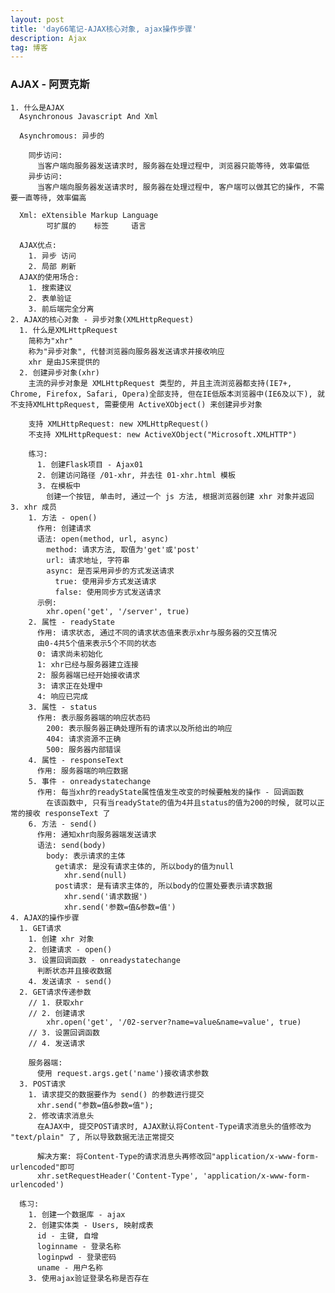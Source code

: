 ```yaml
---
layout: post
title: 'day66笔记-AJAX核心对象, ajax操作步骤'
description: Ajax
tag: 博客
---  
```

### AJAX - 阿贾克斯
    1. 什么是AJAX
      Asynchronous Javascript And Xml

      Asynchromous: 异步的

        同步访问:
          当客户端向服务器发送请求时, 服务器在处理过程中, 浏览器只能等待, 效率偏低
        异步访问:
          当客户端向服务器发送请求时, 服务器在处理过程中, 客户端可以做其它的操作, 不需要一直等待, 效率偏高

      Xml: eXtensible Markup Language
            可扩展的    标签     语言

      AJAX优点:
        1. 异步 访问
        2. 局部 刷新
      AJAX的使用场合:
        1. 搜索建议
        2. 表单验证
        3. 前后端完全分离
    2. AJAX的核心对象 - 异步对象(XMLHttpRequest)
      1. 什么是XMLHttpRequest
        简称为"xhr"
        称为"异步对象", 代替浏览器向服务器发送请求并接收响应
        xhr 是由JS来提供的
      2. 创建异步对象(xhr)
        主流的异步对象是 XMLHttpRequest 类型的, 并且主流浏览器都支持(IE7+, Chrome, Firefox, Safari, Opera)全部支持, 但在IE低版本浏览器中(IE6及以下), 就不支持XMLHttpRequest, 需要使用 ActiveXObject() 来创建异步对象

        支持 XMLHttpRequest: new XMLHttpRequest()
        不支持 XMLHttpRequest: new ActiveXObject("Microsoft.XMLHTTP")

        练习:
          1. 创建Flask项目 - Ajax01
          2. 创建访问路径 /01-xhr, 并去往 01-xhr.html 模板
          3. 在模板中
            创建一个按钮, 单击时, 通过一个 js 方法, 根据浏览器创建 xhr 对象并返回
    3. xhr 成员
        1. 方法 - open()
          作用: 创建请求
          语法: open(method, url, async)
            method: 请求方法, 取值为'get'或'post'
            url: 请求地址, 字符串
            async: 是否采用异步的方式发送请求
              true: 使用异步方式发送请求
              false: 使用同步方式发送请求
          示例:
            xhr.open('get', '/server', true)
        2. 属性 - readyState
          作用: 请求状态, 通过不同的请求状态值来表示xhr与服务器的交互情况
          由0-4共5个值来表示5个不同的状态
          0: 请求尚未初始化
          1: xhr已经与服务器建立连接
          2: 服务器端已经开始接收请求
          3: 请求正在处理中
          4: 响应已完成
        3. 属性 - status
          作用: 表示服务器端的响应状态码
            200: 表示服务器正确处理所有的请求以及所给出的响应
            404: 请求资源不正确
            500: 服务器内部错误
        4. 属性 - responseText
          作用: 服务器端的响应数据
        5. 事件 - onreadystatechange
          作用: 每当xhr的readyState属性值发生改变的时候要触发的操作 - 回调函数
            在该函数中, 只有当readyState的值为4并且status的值为200的时候, 就可以正常的接收 responseText 了
        6. 方法 - send()
          作用: 通知xhr向服务器端发送请求
          语法: send(body)
            body: 表示请求的主体
              get请求: 是没有请求主体的, 所以body的值为null
                xhr.send(null)
              post请求: 是有请求主体的, 所以body的位置处要表示请求数据
                xhr.send('请求数据')
                xhr.send('参数=值&参数=值')
    4. AJAX的操作步骤
      1. GET请求
        1. 创建 xhr 对象
        2. 创建请求 - open()
        3. 设置回调函数 - onreadystatechange
          判断状态并且接收数据
        4. 发送请求 - send()
      2. GET请求传递参数
        // 1. 获取xhr
        // 2. 创建请求
            xhr.open('get', '/02-server?name=value&name=value', true)
        // 3. 设置回调函数
        // 4. 发送请求

        服务器端:
          使用 request.args.get('name')接收请求参数
      3. POST请求
        1. 请求提交的数据要作为 send() 的参数进行提交
          xhr.send("参数=值&参数=值");
        2. 修改请求消息头
          在AJAX中, 提交POST请求时, AJAX默认将Content-Type请求消息头的值修改为 "text/plain" 了, 所以导致数据无法正常提交

          解决方案: 将Content-Type的请求消息头再修改回"application/x-www-form-urlencoded"即可
          xhr.setRequestHeader('Content-Type', 'application/x-www-form-urlencoded')

      练习:
        1. 创建一个数据库 - ajax
        2. 创建实体类 - Users, 映射成表
          id - 主键, 自增
          loginname - 登录名称
          loginpwd - 登录密码
          uname - 用户名称
        3. 使用ajax验证登录名称是否存在
